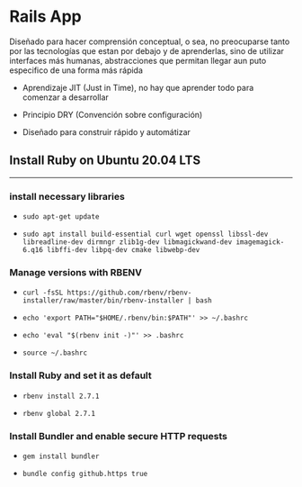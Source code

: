 # Rails App

Diseñado para hacer comprensión conceptual, o sea, no preocuparse tanto por las tecnologías que estan por debajo y de aprenderlas, sino de utilizar interfaces más humanas, abstracciones que permitan llegar aun puto especifico de una forma más rápida

- Aprendizaje JIT (Just in Time), no hay que aprender todo para 
comenzar a desarrollar

- Principio DRY (Convención sobre configuración)

- Diseñado para construir rápido y automátizar

## Install Ruby on Ubuntu 20.04 LTS

---

### install necessary libraries

- `sudo apt-get update`

- `sudo apt install build-essential curl wget openssl libssl-dev libreadline-dev dirmngr zlib1g-dev libmagickwand-dev imagemagick-6.q16 libffi-dev libpq-dev cmake libwebp-dev`

### Manage versions with RBENV

- `curl -fsSL https://github.com/rbenv/rbenv-installer/raw/master/bin/rbenv-installer | bash`

- `echo 'export PATH="$HOME/.rbenv/bin:$PATH"' >> ~/.bashrc`

- `echo 'eval "$(rbenv init -)"' >> .bashrc`

- `source ~/.bashrc`

### Install Ruby and set it as default

- `rbenv install 2.7.1`

- `rbenv global 2.7.1`

### Install Bundler and enable secure HTTP requests

- `gem install bundler`

- `bundle config github.https true`
